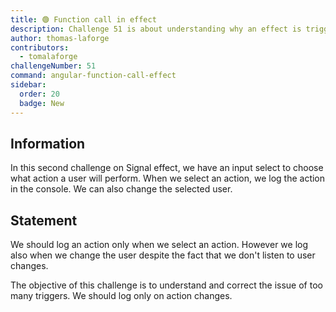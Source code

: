 ```yaml
---
title: 🟢 Function call in effect
description: Challenge 51 is about understanding why an effect is triggered too often.
author: thomas-laforge
contributors:
  - tomalaforge
challengeNumber: 51
command: angular-function-call-effect
sidebar:
  order: 20
  badge: New
---
```


## Information

In this second challenge on Signal effect, we have an input select to choose what action a user will perform. When we select an action, we log the action in the console.
We can also change the selected user.

## Statement

We should log an action only when we select an action. However we log also when we change the user despite the fact that we don't listen to user changes.

The objective of this challenge is to understand and correct the issue of too many triggers. We should log only on action changes.
